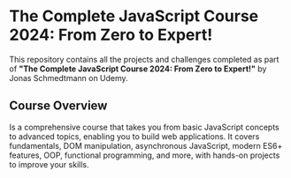 # The Complete JavaScript Course 2024: From Zero to Expert!

This repository contains all the projects and challenges completed as part of **"The Complete JavaScript Course 2024: From Zero to Expert!"** by Jonas Schmedtmann on Udemy.

## Course Overview

Is a comprehensive course that takes you from basic JavaScript concepts to advanced topics, enabling you to build web applications. 
It covers fundamentals, DOM manipulation, asynchronous JavaScript, modern ES6+ features, OOP, functional programming, and more, with hands-on projects to improve your skills.



